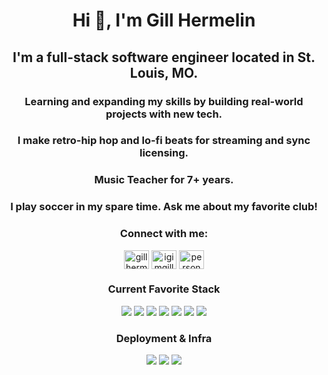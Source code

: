 <h1 align="center">Hi 👋, I'm Gill Hermelin</h1>
<h2 align="center">I'm a full-stack software engineer located in St. Louis, MO.</h2>
<h3 align="center">Learning and expanding my skills by building real-world projects with new tech.</h3>
<h3 align="center">I make retro-hip hop and lo-fi beats for streaming and sync licensing.</h3>
<h3 align="center">Music Teacher for 7+ years.</h3>
<h3 align="center">I play soccer in my spare time. Ask me about my favorite club!</h3>
<h3 align="center">Connect with me:</h3>
<p align="center">
<a href="https://www.linkedin.com/in/gillty/" target="blank"><img align="center" src="https://raw.githubusercontent.com/rahuldkjain/github-profile-readme-generator/master/src/images/icons/Social/linked-in-alt.svg" alt="gill hermelin" height="30" width="40" /></a>
<a href="https://instagram.com/igimgillty" target="blank"><img align="center" src="https://raw.githubusercontent.com/rahuldkjain/github-profile-readme-generator/master/src/images/icons/Social/instagram.svg" alt="igimgillty" height="30" width="40" /></a>
 <a href="https://gillhermelin.com" target="blank"><img align="center" src="https://api.iconify.design/ion:globe-outline.svg?color=%232196F3" alt="personal website" height="30" width="40" /></a>
</p>

<h3 align="center" text="bold underline">Current Favorite Stack</h3>
<p align="center">
  <img src="https://img.shields.io/badge/Next.js-black?logo=nextdotjs&logoColor=white" />
  <img src="https://img.shields.io/badge/TypeScript-3178C6?logo=typescript&logoColor=white" />
  <img src="https://img.shields.io/badge/tRPC-2596BE?logo=trpc&logoColor=white" />
  <img src="https://img.shields.io/badge/TanStack%20Query-FF4154?logo=reactquery&logoColor=white" />
  <img src="https://img.shields.io/badge/TailwindCSS-38B2AC?logo=tailwindcss&logoColor=white" />
  <img src="https://img.shields.io/badge/PostgreSQL-336791?logo=postgresql&logoColor=white" />
  <img src="https://img.shields.io/badge/Java-007396?logo=java&logoColor=white" />
</p>

<h3 align="center" text="bold underline" size="40px">Deployment & Infra</h3>
<p align="center">
  <img src="https://img.shields.io/badge/AWS-232F3E?logo=amazonaws&logoColor=white" />
  <img src="https://img.shields.io/badge/Cloudflare-F38020?logo=cloudflare&logoColor=white" />
  <img src="https://img.shields.io/badge/Docker-2496ED?logo=docker&logoColor=white" />
</p>
